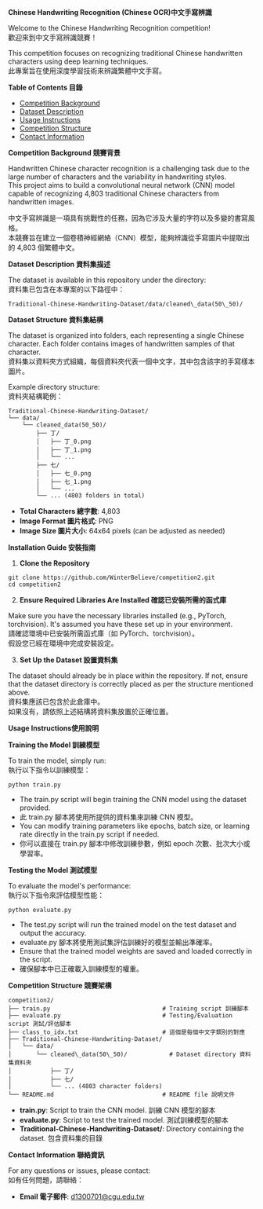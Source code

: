 **Chinese Handwriting Recognition (Chinese OCR)中文手寫辨識**

Welcome to the Chinese Handwriting Recognition competition!  
歡迎來到中文手寫辨識競賽！  

This competition focuses on recognizing traditional Chinese handwritten characters using deep learning techniques.  
此專案旨在使用深度學習技術來辨識繁體中文手寫。  

**Table of Contents 目錄**

- [Competition Background](#Competition-background)
- [Dataset Description](#dataset-description)
- [Usage Instructions](#usage-instructions)
- [Competition Structure](#competition-structure)
- [Contact Information](#contact-information)

**Competition Background 競賽背景**

Handwritten Chinese character recognition is a challenging task due to the large number of characters and the variability in handwriting styles.   
This project aims to build a convolutional neural network (CNN) model capable of recognizing 4,803 traditional Chinese characters from handwritten images.  

中文手寫辨識是一項具有挑戰性的任務，因為它涉及大量的字符以及多變的書寫風格。  
本競賽旨在建立一個卷積神經網絡（CNN）模型，能夠辨識從手寫圖片中提取出的 4,803 個繁體中文。  

**Dataset Description 資料集描述**

The dataset is available in this repository under the directory:  
資料集已包含在本專案的以下路徑中：  
```
Traditional-Chinese-Handwriting-Dataset/data/cleaned\_data(50\_50)/
```
**Dataset Structure 資料集結構**

The dataset is organized into folders, each representing a single Chinese character. Each folder contains images of handwritten samples of that character.  
資料集以資料夾方式組織，每個資料夾代表一個中文字，其中包含該字的手寫樣本圖片。  

Example directory structure:  
資料夾結構範例：
```
Traditional-Chinese-Handwriting-Dataset/ 
└── data/
    └── cleaned_data(50_50)/
        ├── 丁/
        │   ├── 丁_0.png
        │   ├── 丁_1.png
        │   └── ...
        ├── 七/
        │   ├── 七_0.png
        │   ├── 七_1.png
        │   └── ...
        └── ... (4803 folders in total)
```

- **Total Characters 總字數**: 4,803
- **Image Format 圖片格式**: PNG
- **Image Size 圖片大小**: 64x64 pixels (can be adjusted as needed)

**Installation Guide 安裝指南**


1. **Clone the Repository**  

```
git clone https://github.com/WinterBelieve/competition2.git
cd competition2
```

2. **Ensure Required Libraries Are Installed 確認已安裝所需的函式庫**

Make sure you have the necessary libraries installed (e.g., PyTorch, torchvision). It's assumed you have these set up in your environment.  
請確認環境中已安裝所需函式庫（如 PyTorch、torchvision）。  
假設您已經在環境中完成安裝設定。

3. **Set Up the Dataset 設置資料集**

The dataset should already be in place within the repository. If not, ensure that the dataset directory is correctly placed as per the structure mentioned above.  
資料集應該已包含於此倉庫中。  
如果沒有，請依照上述結構將資料集放置於正確位置。


**Usage Instructions使用說明**

**Training the Model 訓練模型**

To train the model, simply run:  
執行以下指令以訓練模型：  

` python train.py `

- The train.py script will begin training the CNN model using the dataset provided.
- 此 train.py 腳本將使用所提供的資料集來訓練 CNN 模型。
- You can modify training parameters like epochs, batch size, or learning rate directly in the train.py script if needed.
- 你可以直接在 train.py 腳本中修改訓練參數，例如 epoch 次數、批次大小或學習率。


**Testing the Model 測試模型**

To evaluate the model's performance:  
執行以下指令來評估模型性能：  

` python evaluate.py `

- The test.py script will run the trained model on the test dataset and output the accuracy.
- evaluate.py 腳本將使用測試集評估訓練好的模型並輸出準確率。
- Ensure that the trained model weights are saved and loaded correctly in the script.
- 確保腳本中已正確載入訓練模型的權重。


**Competition Structure 競賽架構**

```
competition2/
├── train.py                                # Training script 訓練腳本
├── evaluate.py                             # Testing/Evaluation script 測試/評估腳本
├── class_to_idx.txt                        # 這個是每個中文字類別的對應
├── Traditional-Chinese-Handwriting-Dataset/
│   └── data/
│       └── cleaned\_data(50\_50)/            # Dataset directory 資料集資料夾
│           ├── 丁/
│           ├── 七/
│           └── ... (4803 character folders)
└── README.md                               # README file 說明文件
```

- **train.py**: Script to train the CNN model. 訓練 CNN 模型的腳本
- **evaluate.py**: Script to test the trained model. 測試訓練模型的腳本
- **Traditional-Chinese-Handwriting-Dataset/**: Directory containing the dataset. 包含資料集的目錄

**Contact Information 聯絡資訊**

For any questions or issues, please contact:  
如有任何問題，請聯絡：

- **Email 電子郵件**: d1300701@cgu.edu.tw

